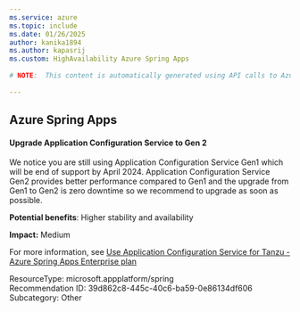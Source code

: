```yaml
---
ms.service: azure
ms.topic: include
ms.date: 01/26/2025
author: kanika1894
ms.author: kapasrij
ms.custom: HighAvailability Azure Spring Apps
  
# NOTE:  This content is automatically generated using API calls to Azure. Any edits made on these files will be overwritten in the next run of the script. 
  
---
```

  
## Azure Spring Apps  
  
<!--39d862c8-445c-40c6-ba59-0e86134df606_begin-->

#### Upgrade Application Configuration Service to Gen 2  
  
We notice you are still using Application Configuration Service Gen1 which will be end of support by April 2024. Application Configuration Service Gen2 provides better performance compared to Gen1 and the upgrade from Gen1 to Gen2 is zero downtime so we recommend to upgrade as soon as possible.  
  
**Potential benefits**: Higher stability and availability  

**Impact:** Medium
  
For more information, see [Use Application Configuration Service for Tanzu - Azure Spring Apps Enterprise plan ](https://aka.ms/AsaAcsUpgradeToGen2)  

ResourceType: microsoft.appplatform/spring  
Recommendation ID: 39d862c8-445c-40c6-ba59-0e86134df606  
Subcategory: Other

<!--39d862c8-445c-40c6-ba59-0e86134df606_end-->

<!--articleBody-->
